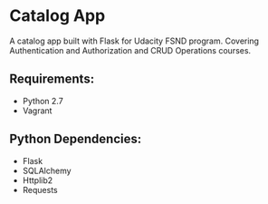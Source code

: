 # Catalog App
A catalog app built with Flask for Udacity FSND program. Covering Authentication and Authorization and CRUD Operations courses.

## Requirements:
- Python 2.7
- Vagrant

## Python Dependencies:
- Flask
- SQLAlchemy
- Httplib2
- Requests
